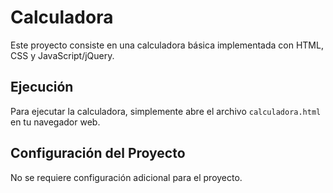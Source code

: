 # Calculadora

Este proyecto consiste en una calculadora básica implementada con HTML, CSS y JavaScript/jQuery.

## Ejecución

Para ejecutar la calculadora, simplemente abre el archivo `calculadora.html` en tu navegador web.

## Configuración del Proyecto

No se requiere configuración adicional para el proyecto.

